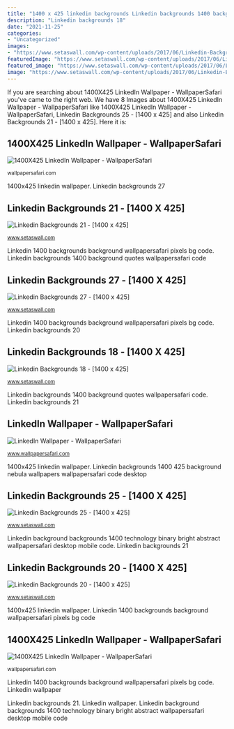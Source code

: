 ```yaml
---
title: "1400 x 425 linkedin backgrounds Linkedin backgrounds 1400 background quotes wallpapersafari code"
description: "Linkedin backgrounds 18"
date: "2021-11-25"
categories:
- "Uncategorized"
images:
- "https://www.setaswall.com/wp-content/uploads/2017/06/Linkedin-Backgrounds-21-1400-x-425.jpg"
featuredImage: "https://www.setaswall.com/wp-content/uploads/2017/06/Linkedin-Backgrounds-27-1400-x-425.jpg"
featured_image: "https://www.setaswall.com/wp-content/uploads/2017/06/Linkedin-Backgrounds-18-1400-x-425-768x233.jpg"
image: "https://www.setaswall.com/wp-content/uploads/2017/06/Linkedin-Backgrounds-21-1400-x-425.jpg"
---
```


If you are searching about 1400X425 LinkedIn Wallpaper - WallpaperSafari you've came to the right web. We have 8 Images about 1400X425 LinkedIn Wallpaper - WallpaperSafari like 1400X425 LinkedIn Wallpaper - WallpaperSafari, Linkedin Backgrounds 25 - [1400 x 425] and also Linkedin Backgrounds 21 - [1400 x 425]. Here it is:

## 1400X425 LinkedIn Wallpaper - WallpaperSafari

![1400X425 LinkedIn Wallpaper - WallpaperSafari](http://cdn.wallpapersafari.com/50/92/7vlJug.jpg "Linkedin backgrounds 27")

<small>wallpapersafari.com</small>

1400x425 linkedin wallpaper. Linkedin backgrounds 27

## Linkedin Backgrounds 21 - [1400 X 425]

![Linkedin Backgrounds 21 - [1400 x 425]](https://www.setaswall.com/wp-content/uploads/2017/06/Linkedin-Backgrounds-21-1400-x-425.jpg "1400x425 linkedin wallpaper")

<small>www.setaswall.com</small>

Linkedin 1400 backgrounds background wallpapersafari pixels bg code. Linkedin backgrounds 1400 background quotes wallpapersafari code

## Linkedin Backgrounds 27 - [1400 X 425]

![Linkedin Backgrounds 27 - [1400 x 425]](https://www.setaswall.com/wp-content/uploads/2017/06/Linkedin-Backgrounds-27-1400-x-425.jpg "Linkedin backgrounds 1400 background quotes wallpapersafari code")

<small>www.setaswall.com</small>

Linkedin 1400 backgrounds background wallpapersafari pixels bg code. Linkedin backgrounds 20

## Linkedin Backgrounds 18 - [1400 X 425]

![Linkedin Backgrounds 18 - [1400 x 425]](https://www.setaswall.com/wp-content/uploads/2017/06/Linkedin-Backgrounds-18-1400-x-425-768x233.jpg "Linkedin background wallpapersafari code")

<small>www.setaswall.com</small>

Linkedin backgrounds 1400 background quotes wallpapersafari code. Linkedin backgrounds 21

## LinkedIn Wallpaper - WallpaperSafari

![LinkedIn Wallpaper - WallpaperSafari](http://cdn.wallpapersafari.com/16/23/VA5809.jpg "Linkedin backgrounds 20")

<small>www.wallpapersafari.com</small>

1400x425 linkedin wallpaper. Linkedin backgrounds 1400 425 background nebula wallpapers wallpapersafari code desktop

## Linkedin Backgrounds 25 - [1400 X 425]

![Linkedin Backgrounds 25 - [1400 x 425]](https://www.setaswall.com/wp-content/uploads/2017/06/Linkedin-Backgrounds-25-1400-x-425.png "Linkedin 1400 backgrounds wallpapersafari")

<small>www.setaswall.com</small>

Linkedin background backgrounds 1400 technology binary bright abstract wallpapersafari desktop mobile code. Linkedin backgrounds 21

## Linkedin Backgrounds 20 - [1400 X 425]

![Linkedin Backgrounds 20 - [1400 x 425]](https://www.setaswall.com/wp-content/uploads/2017/06/Linkedin-Backgrounds-20-1400-x-425.jpg "1400x425 linkedin wallpaper")

<small>www.setaswall.com</small>

1400x425 linkedin wallpaper. Linkedin 1400 backgrounds background wallpapersafari pixels bg code

## 1400X425 LinkedIn Wallpaper - WallpaperSafari

![1400X425 LinkedIn Wallpaper - WallpaperSafari](http://cdn.wallpapersafari.com/69/91/tvg8Rk.jpg "1400x425 linkedin wallpaper")

<small>wallpapersafari.com</small>

Linkedin 1400 backgrounds background wallpapersafari pixels bg code. Linkedin wallpaper

Linkedin backgrounds 21. Linkedin wallpaper. Linkedin background backgrounds 1400 technology binary bright abstract wallpapersafari desktop mobile code
